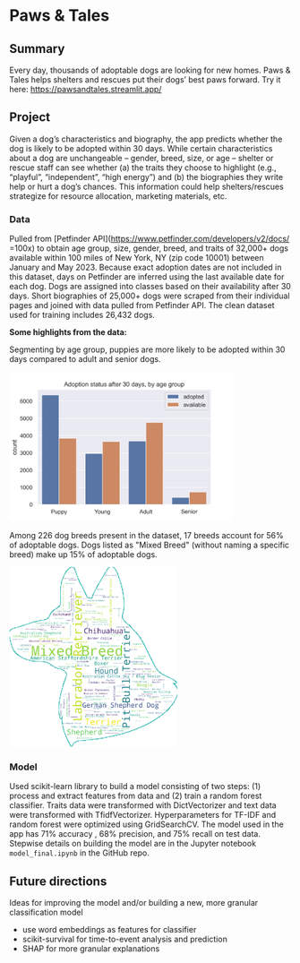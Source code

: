 # Paws & Tales 

## Summary 
Every day, thousands of adoptable dogs are looking for new homes. Paws & Tales helps shelters and rescues put their dogs’ best paws forward. Try it here: https://pawsandtales.streamlit.app/

## Project 
Given a dog’s characteristics and biography, the app predicts whether the dog is likely to be adopted within 30 days. While certain characteristics about a dog are unchangeable – gender, breed, size, or age – shelter or rescue staff can see whether (a) the traits they choose to highlight (e.g., “playful”, “independent”, “high energy”) and (b) the biographies they write help or hurt a dog’s chances. This information could help shelters/rescues strategize for resource allocation, marketing materials, etc. 

### Data 
Pulled from [Petfinder API](https://www.petfinder.com/developers/v2/docs/ =100x) to obtain age group, size, gender, breed, and traits of 32,000+ dogs available within 100 miles of New York, NY (zip code 10001) between January and May 2023. Because exact adoption dates are not included in this dataset, days on Petfinder are inferred using the last available date for each dog. Dogs are assigned into classes based on their availability after 30 days. Short biographies of 25,000+ dogs were scraped from their individual pages and joined with data pulled from Petfinder API. The clean dataset used for training includes 26,432 dogs. 

**Some highlights from the data:**

Segmenting by age group, puppies are more likely to be adopted within 30 days compared to adult and senior dogs. 

<img src="vis0_status_age_group.png" alt="bar graph of adoption status by age group" width="400"/>

Among 226 dog breeds present in the dataset, 17 breeds account for 56% of adoptable dogs. Dogs listed as "Mixed Breed" (without naming a specific breed) make up 15% of adoptable dogs. 

<img src="vis1_breeds_a.png" alt="word cloud of dog breeds, top 5: Mixed Breed, Labrador Retriever, Pit Bull Terrier, Terrier, Hound" width="300"/>

### Model 
Used scikit-learn library to build a model consisting of two steps: (1) process and extract features from data and (2) train a random forest classifier. Traits data were transformed with DictVectorizer and text data were transformed with TfidfVectorizer. Hyperparameters for TF-IDF and random forest were optimized using GridSearchCV. The model used in the app has 71% accuracy , 68% precision, and 75% recall on test data. Stepwise details on building the model are in the Jupyter notebook `model_final.ipynb` in the GitHub repo. 

## Future directions 
Ideas for improving the model and/or building a new, more granular classification model 
* use word embeddings as features for classifier 
* scikit-survival for time-to-event analysis and prediction 
* SHAP for more granular explanations 
